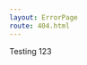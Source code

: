 ```yaml
---
layout: ErrorPage
route: 404.html
---
```

<!---
  Content here not used, see ``src/layouts/PageError``
  Please edit PageError layout instead.
-->

Testing 123


